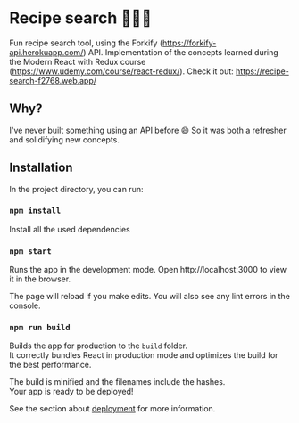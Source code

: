 # Recipe search 🌮🍟🥞

Fun recipe search tool, using the Forkify (https://forkify-api.herokuapp.com/) API. Implementation of the concepts learned during the Modern React with Redux course (https://www.udemy.com/course/react-redux/). Check it out: https://recipe-search-f2768.web.app/

## Why?

I've never built something using an API before 😄 So it was both a refresher and solidifying new concepts.

## Installation

In the project directory, you can run:

### `npm install`

Install all the used dependencies

### `npm start`

Runs the app in the development mode.
Open http://localhost:3000 to view it in the browser.

The page will reload if you make edits.
You will also see any lint errors in the console.

### `npm run build`

Builds the app for production to the `build` folder.\
It correctly bundles React in production mode and optimizes the build for the best performance.

The build is minified and the filenames include the hashes.\
Your app is ready to be deployed!

See the section about [deployment](https://facebook.github.io/create-react-app/docs/deployment) for more information.

